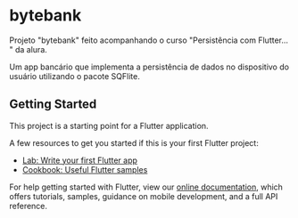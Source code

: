 # bytebank

Projeto "bytebank" feito acompanhando o curso "Persistência com Flutter... " da alura.

Um app bancário que implementa a persistência de dados no dispositivo do usuário utilizando
o pacote SQFlite.

## Getting Started

This project is a starting point for a Flutter application.

A few resources to get you started if this is your first Flutter project:

- [Lab: Write your first Flutter app](https://flutter.dev/docs/get-started/codelab)
- [Cookbook: Useful Flutter samples](https://flutter.dev/docs/cookbook)

For help getting started with Flutter, view our
[online documentation](https://flutter.dev/docs), which offers tutorials,
samples, guidance on mobile development, and a full API reference.
